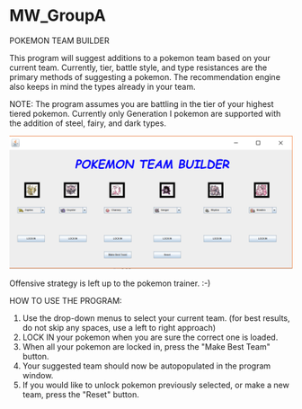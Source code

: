 # MW_GroupA

POKEMON TEAM BUILDER

This program will suggest additions to a pokemon team based on your current team. Currently, tier, battle style, and type resistances
are the primary methods of suggesting a pokemon. The recommendation engine also keeps in mind the types already in your team. 

NOTE: The program assumes you are battling in the tier of your highest tiered pokemon. Currently only Generation I pokemon are supported
with the addition of steel, fairy, and dark types.

![Alt text](PROGRAM_PREVIEW_DEFAULTBESTTEAM.PNG?raw=true "Title")

Offensive strategy is left up to the pokemon trainer. :-)

HOW TO USE THE PROGRAM:
1) Use the drop-down menus to select your current team. (for best results, do not skip any spaces, use a left to right approach)
2) LOCK IN your pokemon when you are sure the correct one is loaded.
3) When all your pokemon are locked in, press the "Make Best Team" button. 
4) Your suggested team should now be autopopulated in the program window. 
5) If you would like to unlock pokemon previously selected, or make a new team, press the "Reset" button.
